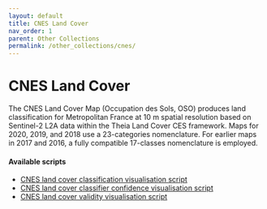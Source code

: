 ```yaml
---
layout: default
title: CNES Land Cover
nav_order: 1
parent: Other Collections
permalink: /other_collections/cnes/
---
```


# CNES Land Cover

The CNES Land Cover Map (Occupation des Sols, OSO) produces land classification for Metropolitan France at 10 m spatial resolution based on Sentinel-2 L2A data within the Theia Land Cover CES framework. 
Maps for 2020, 2019, and 2018 use a 23-categories nomenclature. For earlier maps in 2017 and 2016, a fully compatible 17-classes nomenclature is employed. 

#### Available scripts
- [CNES land cover classification visualisation script](/other_collections/cnes/cnes_land_cover_classification)
- [CNES land cover classifier confidence visualisation script](/other_collections/cnes/cnes_land_cover_confidence)
- [CNES land cover validity visualisation script](/other_collections/cnes/cnes_land_cover_validity)